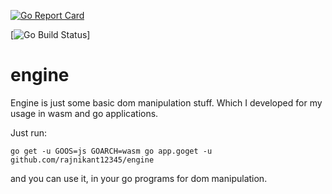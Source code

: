 [![Go Report Card](https://goreportcard.com/badge/github.com/rajnikant12345/engine)](https://goreportcard.com/report/github.com/rajnikant12345/engine)

[![Go Build Status](https://travis-ci.org/rajnikant12345/engine.svg?branch=master)]



# engine

Engine is just some basic dom manipulation stuff. Which I developed for my usage in wasm and go applications.

Just run:

`go get -u GOOS=js GOARCH=wasm go app.goget -u github.com/rajnikant12345/engine`

and you can use it, in your go programs for dom manipulation.
